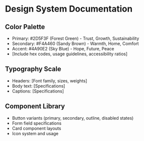 # Design System Documentation

## Color Palette
- Primary: #2D5F3F (Forest Green) - Trust, Growth, Sustainability  
- Secondary: #F4A460 (Sandy Brown) - Warmth, Home, Comfort
- Accent: #4A90E2 (Sky Blue) - Hope, Future, Peace
- [Include hex codes, usage guidelines, accessibility ratios]

## Typography Scale
- Headers: [Font family, sizes, weights]
- Body text: [Specifications]
- Captions: [Specifications]

## Component Library
- Button variants (primary, secondary, outline, disabled states)
- Form field specifications
- Card component layouts
- Icon system and usage
